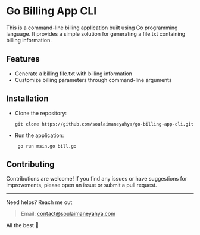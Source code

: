 # Go Billing App CLI

This is a command-line billing application built using Go programming language. It provides a simple solution for generating a file.txt containing billing information.

## Features

- Generate a billing file.txt with billing information
- Customize billing parameters through command-line arguments

## Installation

- Clone the repository:

   ```shell
   git clone https://github.com/soulaimaneyahya/go-billing-app-cli.git
   ```

- Run the application:

   ```shell
    go run main.go bill.go
   ```

## Contributing

Contributions are welcome! If you find any issues or have suggestions for improvements, please open an issue or submit a pull request.


----- 
Need helps? Reach me out

> Email: contact@soulaimaneyahya.com

All the best :beer:
